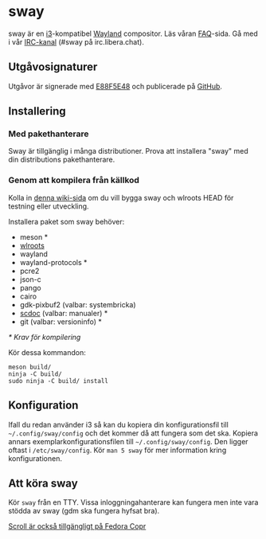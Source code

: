 # sway

sway är en [i3]-kompatibel [Wayland] compositor. Läs våran [FAQ]-sida. Gå med i vår
[IRC-kanal] \(#sway på irc.libera.chat).

## Utgåvosignaturer

Utgåvor är signerade med [E88F5E48] och publicerade på [GitHub][GitHub releases].

## Installering

### Med pakethanterare

Sway är tillgänglig i många distributioner. Prova att installera "sway" med din distributions pakethanterare.

### Genom att kompilera från källkod

Kolla in [denna wiki-sida][Development setup] om du vill bygga sway och wlroots HEAD för testning eller utveckling.

Installera paket som sway behöver:

* meson \*
* [wlroots]
* wayland
* wayland-protocols \*
* pcre2
* json-c
* pango
* cairo
* gdk-pixbuf2 (valbar: systembricka)
* [scdoc] (valbar: manualer) \*
* git (valbar: versioninfo) \*

_\* Krav för kompilering_

Kör dessa kommandon:

    meson build/
    ninja -C build/
    sudo ninja -C build/ install

## Konfiguration

Ifall du redan använder i3 så kan du kopiera din konfigurationsfil till `~/.config/sway/config` och det kommer då att fungera som det ska.
Kopiera annars exemplarkonfigurationsfilen till `~/.config/sway/config`. Den ligger oftast i `/etc/sway/config`.
Kör `man 5 sway` för mer information kring konfigurationen.

## Att köra sway

Kör `sway` från en TTY. Vissa inloggningahanterare kan fungera men inte vara stödda av sway (gdm ska fungera hyfsat bra).

[en]: https://github.com/swaywm/sway#readme
[de]: README.de.md
[dk]: README.dk.md
[es]: README.es.md
[fr]: README.fr.md
[sv]: README.sv.md
[gr]: README.gr.md
[hu]: README.hu.md
[ir]: README.ir.md
[it]: README.it.md
[ja]: README.ja.md
[ko]: README.ko.md
[nl]: README.nl.md
[pl]: README.pl.md
[pt]: README.pt.md
[ro]: README.ro.md
[ru]: README.ru.md
[tr]: README.tr.md
[uk]: README.uk.md
[zh-CN]: README.zh-CN.md
[zh-TW]: README.zh-TW.md
[i3]: https://i3wm.org/
[Wayland]: http://wayland.freedesktop.org/
[FAQ]: https://github.com/swaywm/sway/wiki
[IRC-kanal]: https://web.libera.chat/gamja/?channels=#sway
[E88F5E48]: https://keys.openpgp.org/search?q=34FF9526CFEF0E97A340E2E40FDE7BE0E88F5E48
[GitHub releases]: https://github.com/swaywm/sway/releases
[Development setup]: https://github.com/swaywm/sway/wiki/Development-Setup
[wlroots]: https://gitlab.freedesktop.org/wlroots/wlroots
[scdoc]: https://git.sr.ht/~sircmpwn/scdoc














[Scroll är också tillgängligt på Fedora Copr](https://copr.fedorainfracloud.org/coprs/mecattaf/duoRPM/)
